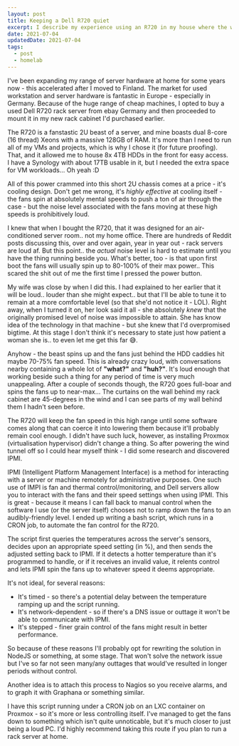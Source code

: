 ```yaml
---
layout: post
title: Keeping a Dell R720 quiet
excerpt: I describe my experience using an R720 in my house where the walls are paper thin.
date: 2021-07-04
updatedDate: 2021-07-04
tags:
  - post
  - homelab
---
```


I've been expanding my range of server hardware at home for some years now - this accelerated after I moved to Finland. The market for used workstation and server hardware is fantastic in Europe - especially in Germany. Because of the huge range of cheap machines, I opted to buy a used Dell R720 rack server from ebay Germany and then proceeded to mount it in my new rack cabinet I'd purchased earlier.

The R720 is a fanstastic 2U beast of a server, and mine boasts dual 8-core (16 thread) Xeons with a massive 128GB of RAM. It's more than I need to run all of my VMs and projects, which is why I chose it (for future proofing). That, and it allowed me to house 8x 4TB HDDs in the front for easy access. I have a Synology with about 17TB usable in it, but I needed the extra space for VM workloads... Oh yeah :D

All of this power crammed into this short 2U chassis comes at a price - it's cooling design. Don't get me wrong, it's _highly effective_ at cooling itself - the fans spin at absolutely mental speeds to push a ton of air through the case - but the noise level associated with the fans moving at these high speeds is prohibitively loud.

I knew that when I bought the R720, that it was designed for an air-conditioned server room.. not my home office. There are hundreds of Reddit posts discussing this, over and over again, year in year out - rack servers are loud af. But this point.. the _actual_ noise level is hard to estimate until you have the thing running beside you. What's better, too - is that upon first boot the fans will usually spin up to 80-100% of their max power.. This scared the shit out of me the first time I pressed the power button.

My wife was close by when I did this. I had explained to her earlier that it will be loud.. louder than she might expect.. but that I'll be able to tune it to remain at a more comfortable level (so that she'd not notice it - LOL). Right away, when I turned it on, her look said it all - she absolutely _knew_ that the originally promised level of noise was impossible to attain. She has know idea of the technology in that machine - but she knew that I'd overpromised bigtime. At this stage I don't think it's necessary to state just how patient a woman she is.. to even let me get this far 😅.

Anyhow - the beast spins up and the fans just behind the HDD caddies hit maybe 70-75% fan speed. This is already crazy loud, with conversations nearby containing a whole lot of **"what?"** and **"huh?"**. It's loud enough that working beside such a thing for any period of time is very much unappealing. After a couple of seconds though, the R720 goes full-boar and spins the fans up to near-max... The curtains on the wall behind my rack cabinet are 45-degrees in the wind and I can see parts of my wall behind them I hadn't seen before.

The R720 will keep the fan speed in this high range until some software comes along that can coerce it into lowering them because it'll probably remain cool enough. I didn't have such luck, however, as installing Proxmox (virtualisation hypervisor) didn't change a thing. So after powering the wind tunnel off so I could hear myself think - I did some research and discovered IPMI.

IPMI (Intelligent Platform Management Interface) is a method for interacting with a server or machine remotely for administrative purposes. One such use of IMPI is fan and thermal control/monitoring, and Dell servers allow you to interact with the fans and their speed settings when using IPMI. This is great - because it means I can fall back to manual control when the software I use (or the server itself) chooses not to ramp down the fans to an audibly-friendly level. I ended up writing a bash script, which runs in a CRON job, to automate the fan control for the R720.

The script first queries the temperatures across the server's sensors, decides upon an appropriate speed setting (in %), and then sends the adjusted setting back to IPMI. If it detects a hotter temperature than it's programmed to handle, or if it receives an invalid value, it relents control and lets IPMI spin the fans up to whatever speed it deems appropriate.

<script src="https://gist.github.com/perry-mitchell/ebc3bf974a3038f97efe74cd50b2c6a3.js"></script>

It's not ideal, for several reasons:

 * It's timed - so there's a potential delay between the temperature ramping up and the script running.
 * It's network-dependent - so if there's a DNS issue or outtage it won't be able to communicate with IPMI.
 * It's stepped - finer grain control of the fans might result in better performance.

So because of these reasons I'll probably opt for rewriting the solution in NodeJS or something, at some stage. That won't solve the network issue but I've so far not seen many/any outtages that would've resulted in longer periods without control.

Another idea is to attach this process to Nagios so you receive alarms, and to graph it with Graphana or something similar.

I have this script running under a CRON job on an LXC container on Proxmox - so it's more or less controlling itself. I've managed to get the fans down to something which isn't quite unnoticable, but it's much closer to just being a loud PC. I'd highly recommend taking this route if you plan to run a rack server at home.

